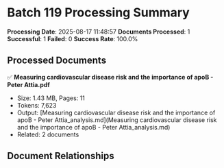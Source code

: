# Batch 119 Processing Summary

**Processing Date**: 2025-08-17 11:48:57
**Documents Processed**: 1
**Successful**: 1
**Failed**: 0
**Success Rate**: 100.0%

## Processed Documents

✅ **Measuring cardiovascular disease risk and the importance of apoB - Peter Attia.pdf**
   - Size: 1.43 MB, Pages: 11
   - Tokens: 7,623
   - Output: [Measuring cardiovascular disease risk and the importance of apoB - Peter Attia_analysis.md](Measuring cardiovascular disease risk and the importance of apoB - Peter Attia_analysis.md)
   - Related: 2 documents

## Document Relationships
